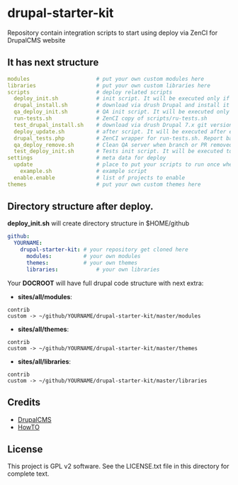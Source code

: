 # drupal-starter-kit
Repository contain integration scripts to start using deploy via ZenCI for DrupalCMS website

It has next structure
-------
```yaml
modules						# put your own custom modules here
libraries					# put your own custom libraries here
scripts						# deploy related scripts
  deploy_init.sh			# init script. It will be executed only if {deploy_dir} is empty
  drupal_install.sh			# download via drush Drupal and install it
  qa_deploy_init.sh			# QA init script. It will be executed only if {deploy_dir} is empty
  run-tests.sh				# ZenCI copy of scripts/ru-tests.sh
  test_drupal_install.sh	# download via drush Drupal 7.x git version and install it
  deploy_update.sh			# after script. It will be executed after each push to repository
  drupal_tests.php			# ZenCI wrapper for run-tests.sh. Report back to ZenCI tests status.
  qa_deploy_remove.sh		# Clean QA server when branch or PR removed.
  test_deploy_init.sh		# Tests init script. It will be executed to prepare Drupal for test.
settings					# meta data for deploy
  update					# place to put your scripts to run once when created
    example.sh				# example script
  enable.enable				# list of projects to enable
themes						# put your own custom themes here
```
## Directory structure after deploy.

**deploy_init.sh** will create directory structure in $HOME/github 

```yaml
github:
  YOURNAME:
    drupal-starter-kit:	# your repository get cloned here
      modules: 			# your own modules
      themes: 			# your own themes
      libraries:			# your own libraries
```

Your **DOCROOT** will have full drupal code structure with next extra:

- **sites/all/modules**:

```textile
contrib 
custom -> ~/github/YOURNAME/drupal-starter-kit/master/modules
```

- **sites/all/themes**:

```textile
contrib 
custom -> ~/github/YOURNAME/drupal-starter-kit/master/themes
```

- **sites/all/libraries**:

```textile
contrib 
custom -> ~/github/YOURNAME/drupal-starter-kit/master/libraries
```

Credits
-------

- [DrupalCMS](https://drupal.org)
- [HowTO](http://docs.zen.ci/deploy/deploy-drupal-7x)


License
-------

This project is GPL v2 software. See the LICENSE.txt file in this directory for
complete text.

